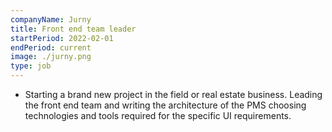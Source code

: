 ```yaml
---
companyName: Jurny
title: Front end team leader
startPeriod: 2022-02-01
endPeriod: current
image: ./jurny.png
type: job
---
```


- Starting a brand new project in the field or real estate business. Leading the front end team and writing the architecture of the PMS choosing technologies and tools required for the specific UI requirements. 